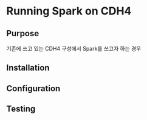 # Running Spark on CDH4

## Purpose
기존에 쓰고 있는 CDH4 구성에서 Spark를 쓰고자 하는 경우

## Installation

## Configuration

## Testing

